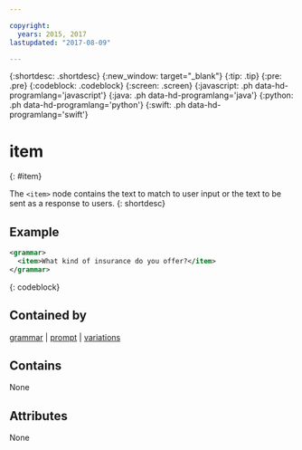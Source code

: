 ```yaml
---

copyright:
  years: 2015, 2017
lastupdated: "2017-08-09"

---
```


{:shortdesc: .shortdesc}
{:new_window: target="_blank"}
{:tip: .tip}
{:pre: .pre}
{:codeblock: .codeblock}
{:screen: .screen}
{:javascript: .ph data-hd-programlang='javascript'}
{:java: .ph data-hd-programlang='java'}
{:python: .ph data-hd-programlang='python'}
{:swift: .ph data-hd-programlang='swift'}

# item
{: #item}

The `<item>` node contains the text to match to user input or the text to be sent as a response to users.
{: shortdesc}

## Example

```xml
<grammar>
  <item>What kind of insurance do you offer?</item>
</grammar>
```
{: codeblock}

## Contained by

[grammar](/docs/services/dialog/grammar.html) | [prompt](/docs/services/dialog/prompt.html) | [variations](/docs/services/dialog/variations.html)

## Contains

None

## Attributes

None
